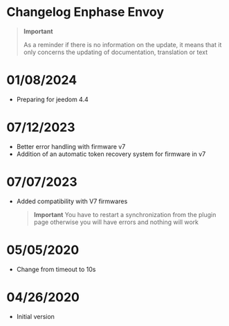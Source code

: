 # Changelog Enphase Envoy

>**Important**
>
>As a reminder if there is no information on the update, it means that it only concerns the updating of documentation, translation or text

# 01/08/2024

- Preparing for jeedom 4.4

# 07/12/2023

- Better error handling with firmware v7
- Addition of an automatic token recovery system for firmware in v7

# 07/07/2023

- Added compatibility with V7 firmwares

  >**Important**
  > You have to restart a synchronization from the plugin page otherwise you will have errors and nothing will work

# 05/05/2020

- Change from timeout to 10s

# 04/26/2020

- Initial version
